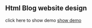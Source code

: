 ## Html Blog website design 
click here to show demo 
[show demo](https://psdtohtmlprojectsystemetic.netlify.app)
